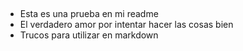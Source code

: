 ##
* Esta es una prueba en mi readme
* El verdadero amor por intentar hacer las cosas bien
* Trucos para utilizar en markdown